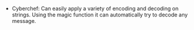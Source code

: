 * Cyberchef: Can easily apply a variety of encoding and decoding on strings. Using the magic function it can automatically try to decode any message.
